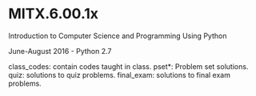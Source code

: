 # MITX.6.00.1x
Introduction to Computer Science and Programming Using Python

June-August 2016 - Python 2.7

class_codes: contain codes taught in class.
pset*: Problem set solutions.
quiz: solutions to quiz problems.
final_exam: solutions to final exam problems.
